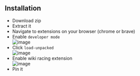 ## Installation
- Download zip
- Extract it
- Navigate to extensions on your browser (chrome or brave)
- Enable `developer mode`<br>
  ![image](https://github.com/Hyouteki/wikiracing/assets/108230497/e94d071c-6b41-4acb-871e-61f056e41d5f)
- Click `load-unpacked`<br>
  ![image](https://github.com/Hyouteki/wikiracing/assets/108230497/cea87e65-c31b-4016-aed4-499fca609b44)
- Enable wiki racing extension<br>
  ![image](https://github.com/Hyouteki/wikiracing/assets/108230497/7e5730f1-e19b-467f-9709-1e77ec5a3068)
- Pin it
